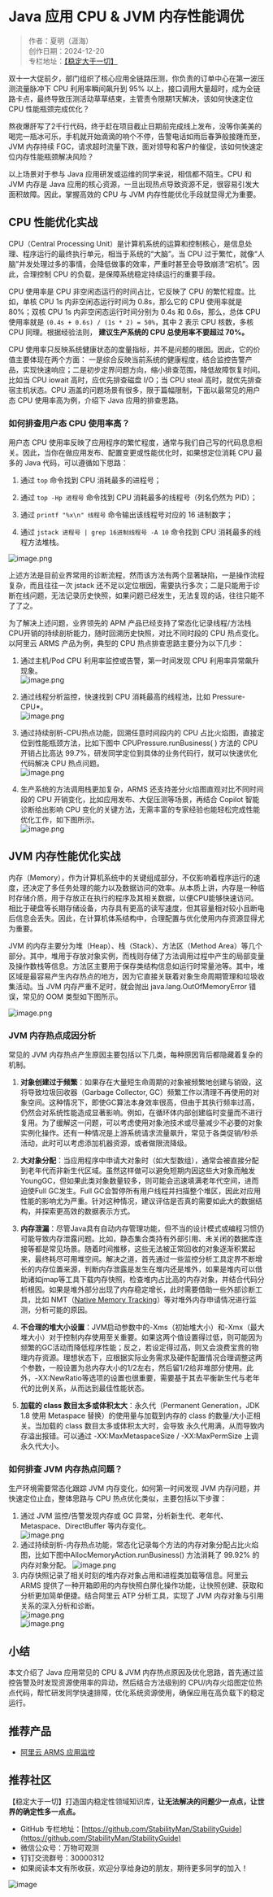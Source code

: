 # Java 应用 CPU & JVM 内存性能调优

> 作者：夏明（涯海）    
> 创作日期：2024-12-20  
> 专栏地址：[【稳定大于一切】](https://github.com/StabilityMan/StabilityGuide)

双十一大促前夕，部门组织了核心应用全链路压测，你负责的订单中心在第一波压测流量脉冲下 CPU 利用率瞬间飙升到 95% 以上，接口调用大量超时，成为全链路卡点，最终导致压测活动草草结束，主管责令限期1天解决，该如何快速定位 CPU 性能瓶颈完成优化？

熬夜爆肝写了2千行代码，终于赶在项目截止日期前完成线上发布，没等你美美的喝完一瓶冰可乐，手机就开始滴滴的响个不停，告警电话如雨后春笋般接踵而至，JVM 内存持续 FGC，请求超时流量下跌，面对领导和客户的催促，该如何快速定位内存性能瓶颈解决风险？

以上场景对于参与 Java 应用研发或运维的同学来说，相信都不陌生。CPU 和 JVM 内存是 Java 应用的核心资源，一旦出现热点导致资源不足，很容易引发大面积故障。因此，掌握高效的 CPU 与 JVM 内存性能优化手段就显得尤为重要。

## CPU 性能优化实战

CPU（Central Processing Unit）是计算机系统的运算和控制核心，是信息处理、程序运行的最终执行单元，相当于系统的“大脑”。当 CPU 过于繁忙，就像“人脑”并发处理过多的事情，会降低做事的效率，严重时甚至会导致崩溃“宕机”。因此，合理控制 CPU 的负载，是保障系统稳定持续运行的重要手段。

CPU 使用率是 CPU 非空闲态运行的时间占比，它反映了 CPU 的繁忙程度。比如，单核 CPU 1s 内非空闲态运行时间为 0.8s，那么它的 CPU 使用率就是 80%；双核 CPU 1s 内非空闲态运行时间分别为 0.4s 和 0.6s，那么，总体 CPU 使用率就是 `(0.4s + 0.6s) / (1s * 2) = 50%`，其中 2 表示 CPU 核数，多核 CPU 同理。根据经验法则， **建议生产系统的 CPU 总使用率不要超过 70%。**

CPU 使用率只反映系统健康状态的度量指标，并不是问题的根因。因此，它的价值主要体现在两个方面： 一是综合反映当前系统的健康程度，结合监控告警产品，实现快速响应；二是初步定界问题方向，缩小排查范围，降低故障恢复时间。 比如当 CPU iowait 高时，应优先排查磁盘 I/O；当 CPU steal 高时，就优先排查宿主机状态。CPU 涵盖的问题场景有很多，限于篇幅限制，下面以最常见的用户态 CPU 使用率高为例，介绍下 Java 应用的排查思路。

### 如何排查用户态 CPU 使用率高？

用户态 CPU 使用率反映了应用程序的繁忙程度，通常与我们自己写的代码息息相关。因此，当你在做应用发布、配置变更或性能优化时，如果想定位消耗 CPU 最多的 Java 代码，可以遵循如下思路：

1.  通过 `top` 命令找到 CPU 消耗最多的进程号；

2.  通过 `top -Hp 进程号` 命令找到 CPU 消耗最多的线程号（列名仍然为 PID）；

3.  通过 `printf "%x\n" 线程号` 命令输出该线程号对应的 16 进制数字；

4.  通过 `jstack 进程号 | grep 16进制线程号 -A 10` 命令找到 CPU 消耗最多的线程方法堆栈。

![image.png](image/性能调优_1.png)

上述方法是目前业界常用的诊断流程，然而该方法有两个显著缺陷，一是操作流程复杂，而且往往一次 jstack 还不足以定位根因，需要执行多次；二是只能用于诊断在线问题，无法记录历史快照，如果问题已经发生，无法复现的话，往往只能不了了之。

为了解决上述问题，业界领先的 APM 产品已经支持了常态化记录线程/方法栈 CPU开销的持续剖析能力，随时回溯历史快照，对比不同时段的 CPU 热点变化。以阿里云 ARMS 产品为例，典型的 CPU 热点排查思路主要分为以下几步：

1.  通过主机/Pod CPU 利用率监控或告警，第一时间发现 CPU 利用率异常飙升现象。  
	![image.png](image/性能调优_2.png)

2.  通过线程分析监控，快速找到 CPU 消耗最高的线程池，比如 Pressure-CPU\*。  
	![image.png](image/性能调优_3.png)

3.  通过持续剖析-CPU热点功能，回溯任意时间段内的 CPU 占比火焰图，直接定位到性能瓶颈方法，比如下图中 CPUPressure.runBusiness( ) 方法的 CPU 开销占比高达 99.7%，研发同学定位到具体的业务代码行，就可以快速优化代码解决 CPU 热点问题。  
	![image.png](image/性能调优_4.png)

4.  生产系统的方法调用栈更加复杂，ARMS 还支持差分火焰图直观对比不同时间段的 CPU 开销变化，比如应用发布、大促压测等场景，再结合 Copilot 智能诊断给出影响 CPU 变化的关键方法，无需丰富的专家经验也能轻松完成性能优化工作，如下图所示。  
	![image.png](image/性能调优_5.png)


## JVM 内存性能优化实战

内存（Memory），作为计算机系统中的关键组成部分，不仅影响着程序运行的速度，还决定了多任务处理的能力以及数据访问的效率。从本质上讲，内存是一种临时存储介质，用于存放正在执行的程序及其相关数据，以便CPU能够快速访问。相比于硬盘等长期存储设备，内存具有更高的读写速度，但其容量相对较小且断电后信息会丢失。因此，在计算机体系结构中，合理配置与优化使用内存资源显得尤为重要。

JVM 的内存主要分为堆（Heap）、栈（Stack）、方法区（Method Area）等几个部分。其中，堆用于存放对象实例，而栈则存储了方法调用过程中产生的局部变量及操作数栈等信息。方法区主要用于保存类结构信息如运行时常量池等。其中，堆区域是最容易产生内存热点的地方，因为它直接关联着对象生命周期管理和垃圾收集活动。当 JVM 内存严重不足时，就会抛出 java.lang.OutOfMemoryError 错误，常见的 OOM 类型如下图所示。

![image.png](image/性能调优_6.png)

### JVM 内存热点成因分析

常见的 JVM 内存热点产生原因主要包括以下几类，每种原因背后都隐藏着复杂的机制。

1.  **对象创建过于频繁**：如果存在大量短生命周期的对象被频繁地创建与销毁，这将导致垃圾回收器（Garbage Collector, GC）频繁工作以清理不再使用的对象空间。这种情况下，即使GC算法本身效率很高，但由于其执行频率过高，仍然会对系统性能造成显著影响。例如，在循环体内部创建临时变量而不进行复用。为了缓解这一问题，可以考虑使用对象池技术或尽量减少不必要的对象实例化操作。还有一种情况是上游系统请求流量飙升，常见于各类促销/秒杀活动，此时可以考虑添加机器资源，或者做限流降级。

2.  **大对象分配**：当应用程序中申请大对象时（如大型数组），通常会被直接分配到老年代而非新生代区域。虽然这样做可以避免短期内因这些大对象而触发 YoungGC，但如果此类对象数量较多，则可能会迅速填满老年代空间，进而迫使Full GC发生。Full GC会暂停所有用户线程并扫描整个堆区，因此对应用性能的影响尤为严重。针对这种情况，建议评估是否真的需要如此大的数据结构，并探索更高效的数据表示方式。

3.  **内存泄漏**：尽管Java具有自动内存管理功能，但不当的设计模式或编程习惯仍可能导致内存泄露问题。比如，静态集合类持有外部引用、未关闭的数据库连接等都是常见场景。随着时间推移，这些无法被正常回收的对象逐渐积累起来，最终耗尽可用堆空间。解决之道，首先通过一些监控分析工具定界不断增长的内存位置来源，判断内存泄露是发生在堆内还是堆外，如果是堆内可以借助诸如jmap等工具下载内存快照，检查堆内占比高的内存对象，并结合代码分析根因。如果是堆外部分出现了内存稳定增长，此时需要借助一些外部诊断工具，比如 NMT（[Native Memory Tracking](https://docs.oracle.com/javase/8/docs/technotes/guides/troubleshoot/tooldescr007.html#BABJGHDB)）等对堆外内存申请情况进行监测，分析可能的原因。

4.  **不合理的堆大小设置**：JVM启动参数中的-Xms（初始堆大小）和-Xmx（最大堆大小）对于控制内存使用至关重要。如果这两个值设置得过低，则可能因为频繁的GC活动而降低程序性能；反之，若设定得过高，则又会浪费宝贵的物理内存资源。理想状态下，应根据实际业务需求及硬件配置情况合理调整这两个参数，一般设置为总内存大小的1/2左右，然后留1/2给非堆部分使用。此外，-XX:NewRatio等选项的设置也很重要，需要基于其去平衡新生代与老年代的比例关系，从而达到最佳性能状态。

5.  **加载的 class 数目太多或体积太大**：永久代（Permanent Generation，JDK 1.8 使用 Metaspace 替换）的使用量与加载到内存的 class 的数量/大小正相关。当加载的 class 数目太多或体积太大时，会导致 永久代用满，从而导致内存溢出报错。可以通过 -XX:MaxMetaspaceSize / -XX:MaxPermSize 上调永久代大小。


### 如何排查 JVM 内存热点问题？

生产环境需要常态化跟踪 JVM 内存变化，如何第一时间发现 JVM 内存问题，并快速定位止血，整体思路与 CPU 热点优化类似，主要包括以下步骤：

1.  通过 JVM 监控/告警发现内存或 GC 异常，分析新生代、老年代、Metaspace、DirectBuffer 等内存变化。  
	![image.png](image/性能调优_7.png)
2.  通过持续剖析-内存热点功能，常态化记录每个方法的内存对象分配占比火焰图，比如下图中AllocMemoryAction.runBusiness() 方法消耗了 99.92% 的内存对象分配。
	![image.png](image/性能调优_8.png)
3.  内存快照记录了相关时刻的堆内存对象占用和进程类加载等信息。阿里云 ARMS 提供了一种开箱即用的内存快照白屏化操作功能，让快照创建、获取和分析更加简单便捷。结合阿里云 ATP 分析工具，实现了 JVM 内存对象与引用关系的深入分析和诊断。  
	![image.png](image/性能调优_9.png)  
	![image.png](image/性能调优_10.png)


## 小结

本文介绍了 Java 应用常见的 CPU & JVM 内存热点原因及优化思路，首先通过监控告警及时发现资源使用率的异动，然后结合方法级别的 CPU/内存火焰图定位热点代码，帮忙研发同学快速排障，优化系统资源使用，确保应用在高负载下的稳定运行。

## 推荐产品
- [阿里云 ARMS 应用监控](https://help.aliyun.com/product/34364.html)


## 推荐社区
【稳定大于一切】打造国内稳定性领域知识库，**让无法解决的问题少一点点，让世界的确定性多一点点。**

- GitHub 专栏地址：[https://github.com/StabilityMan/StabilityGuide](https://github.com/StabilityMan/StabilityGuide)
- 微信公众号：万物可观测
- 钉钉交流群号：30000312
- 如果阅读本文有所收获，欢迎分享给身边的朋友，期待更多同学的加入！

![image](https://github.com/StabilityMan/StabilityGuide/blob/master/Observability_WeChat.png)